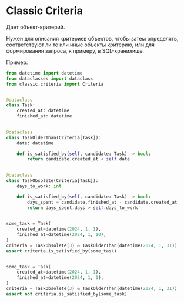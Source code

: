 # Classic Criteria

Дает объект-критерий.

Нужен для описания критериев объектов, чтобы затем определять,
соответствуют ли те или иные объекты критерию, или для формирования запроса,
к примеру, в SQL-хранилище.

Пример:
```python
from datetime import datetime
from dataclasses import dataclass
from classic.criteria import Criteria


@dataclass
class Task:
    created_at: datetime
    finished_at: datetime

    
@dataclass
class TaskOlderThan(Criteria[Task]):
    date: datetime

    def is_satisfied_by(self, candidate: Task) -> bool:
        return candidate.created_at < self.date

    
@dataclass
class TaskObsolete(Criteria[Task]):
    days_to_work: int

    def is_satisfied_by(self, candidate: Task) -> bool:
        days_spent = candidate.finished_at - candidate.created_at
        return days_spent.days > self.days_to_work

    
some_task = Task(
    created_at=datetime(2024, 1, 1),
    finished_at=datetime(2024, 1, 10),
)
criteria = TaskObsolete(3) & TaskOlderThan(datetime(2024, 1, 31))
assert criteria.is_satisfied_by(some_task)


some_task = Task(
    created_at=datetime(2024, 1, 1),
    finished_at=datetime(2024, 1, 1),
)
criteria = TaskObsolete(3) & TaskOlderThan(datetime(2024, 1, 31))
assert not criteria.is_satisfied_by(some_task)
```
